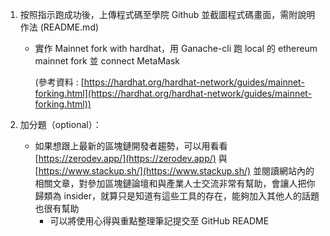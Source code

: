 1. 按照指示跑成功後，上傳程式碼至學院 Github 並截圖程式碼畫面，需附說明作法 (README.md)
    - 實作 Mainnet fork with hardhat，用 Ganache-cli 跑 local 的 ethereum mainnet fork 並 connect MetaMask
        
        (參考資料 : [https://hardhat.org/hardhat-network/guides/mainnet-forking.html](https://hardhat.org/hardhat-network/guides/mainnet-forking.html))
        
2. 加分題（optional）：
    - 如果想跟上最新的區塊鏈開發者趨勢，可以用看看 [https://zerodev.app/](https://zerodev.app/) 與 [https://www.stackup.sh/](https://www.stackup.sh/) 並閱讀網站內的相關文章，對參加區塊鏈論壇和與產業人士交流非常有幫助，會讓人把你歸類為 insider，就算只是知道有這些工具的存在，能夠加入其他人的話題也很有幫助
        - 可以將使用心得與重點整理筆記提交至 GitHub README
